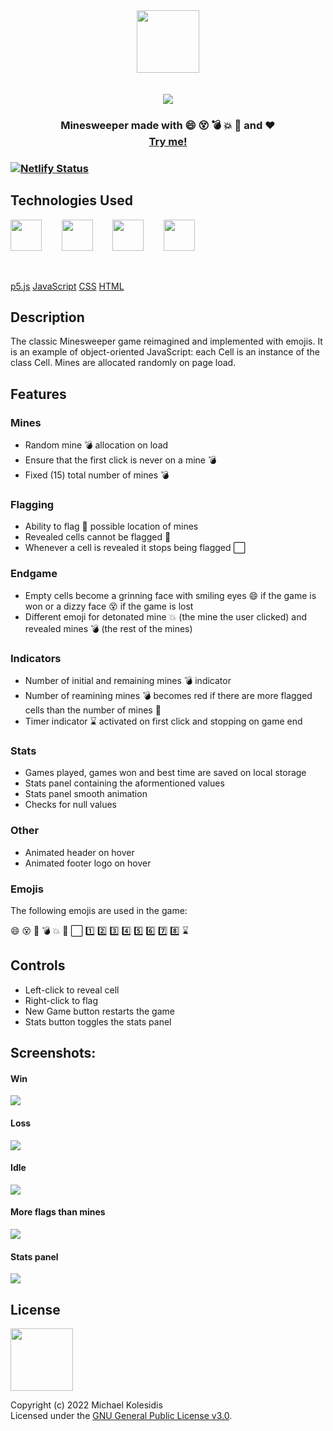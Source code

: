 <div align="center">
  <img height="100px" src="./assets/logo.png" /><br>
  <br><br>
  <img src="./screenshots/win-ss.png" /><br>
</div>

<h3 align="center">Minesweeper made with 😄 😵 💣 💥 🚩 and ❤️ <br><a target="_blank" href="https://minesweeper-emoji.netlify.app/">Try me!</a><h3>



[![Netlify Status](https://api.netlify.com/api/v1/badges/b318a02a-0a7e-483e-a046-547a1a3ac6ae/deploy-status)](https://app.netlify.com/sites/minesweeper-emoji/deploys)

  
  
## Technologies Used
<a href="https://p5js.org/"><img src="https://github.com/michaelkolesidis/tech-icons/blob/main/icons/p5js/p5js.svg" height="50px"/></a>
&nbsp;&nbsp;&nbsp;&nbsp;&nbsp;&nbsp;
<a href="https://en.wikipedia.org/wiki/JavaScript"><img src="https://github.com/michaelkolesidis/tech-icons/blob/main/icons/javascript/javascript-original.svg" height="50px" /></a>
&nbsp;&nbsp;&nbsp;&nbsp;&nbsp;&nbsp;
<a href="https://en.wikipedia.org/wiki/CSS"><img src="https://github.com/michaelkolesidis/tech-icons/blob/main/icons/css3/css3-plain.svg" height="50px" /></a>
&nbsp;&nbsp;&nbsp;&nbsp;&nbsp;&nbsp;
<a href="https://en.wikipedia.org/wiki/HTML"><img src="https://github.com/michaelkolesidis/tech-icons/blob/main/icons/html5/html5-plain.svg" height="50px" /></a>

&nbsp;&nbsp;&nbsp;&nbsp;&nbsp;&nbsp;

[p5.js](https://p5js.org/)
[JavaScript](https://en.wikipedia.org/wiki/JavaScript)
[CSS](https://en.wikipedia.org/wiki/CSS)
[HTML](https://en.wikipedia.org/wiki/HTML)


  
## Description
The classic Minesweeper game reimagined and implemented with emojis. It is an example of object-oriented JavaScript: each Cell is an instance of the class Cell. Mines are allocated randomly on page load. 



## Features
### Mines
* Random mine 💣 allocation on load
* Ensure that the first click is never on a mine 💣
* Fixed (15) total number of mines 💣

### Flagging
* Ability to flag 🚩 possible location of mines
* Revealed cells cannot be flagged 🚩
* Whenever a cell is revealed it stops being flagged ⬜

### Endgame
* Empty cells become a grinning face with smiling eyes 😄 if the game is won or a dizzy face 😵 if the game is lost
* Different emoji for detonated mine 💥 (the mine the user clicked) and revealed mines 💣 (the rest of the mines)

### Indicators
* Number of initial and remaining mines 💣 indicator
* Number of reamining mines 💣 becomes red if there are more flagged cells than the number of mines 🚩
* Timer indicator ⌛ activated on first click and stopping on game end

### Stats
* Games played, games won and best time are saved on local storage
* Stats panel containing the aformentioned values
* Stats panel smooth animation
* Checks for null values

### Other
* Animated header on hover
* Animated footer logo on hover

### Emojis
The following emojis are used in the game:

😄 😵 🔲 💣 💥 🚩 ⬜️ 1️⃣ 2️⃣ 3️⃣ 4️⃣ 5️⃣ 6️⃣ 7️⃣ 8️⃣ ⌛



## Controls
  
* Left-click to reveal cell<br>
* Right-click to flag
* New Game button restarts the game
* Stats button toggles the stats panel 

  

## Screenshots:
  
#### Win
<img src="./screenshots/win-ss.png" />
  
#### Loss  
<img src="./screenshots/loss-ss.png" />

#### Idle  
<img src="./screenshots/idle-ss.png" />

#### More flags than mines
<img src="./screenshots/flags-ss.png" />
  
#### Stats panel
<img src="./screenshots/stats-ss.png" />
  


## License

<a href="https://www.gnu.org/licenses/gpl-3.0.html"><img src="https://upload.wikimedia.org/wikipedia/commons/9/93/GPLv3_Logo.svg" height="100px" /></a>

Copyright (c) 2022 Michael Kolesidis<br>
Licensed under the [GNU General Public License v3.0](https://www.gnu.org/licenses/gpl-3.0.html).
